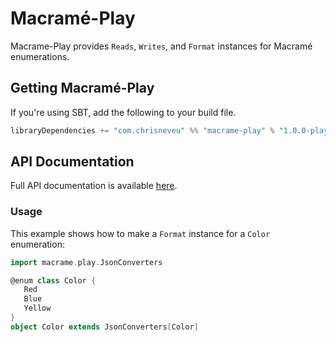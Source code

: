 # Macramé-Play
Macrame-Play provides `Reads`, `Writes`, and `Format` instances for Macramé enumerations.

## Getting Macramé-Play
If you're using SBT, add the following to your build file.
```scala
libraryDependencies += "com.chrisneveu" %% "macrame-play" % "1.0.0-play-2.5.x"
```

## API Documentation
Full API documentation is available [here](http://chrisneveu.github.io/macrame/macrame-play/doc/1.0.0-play-2.5.x/#package).

### Usage
This example shows how to make a `Format` instance for a `Color` enumeration:
```scala
import macrame.play.JsonConverters

@enum class Color {
   Red
   Blue
   Yellow
}
object Color extends JsonConverters[Color]
```
